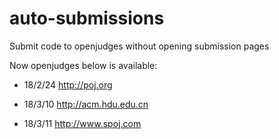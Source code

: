 # auto-submissions
Submit code to openjudges without opening submission pages

Now openjudges below is available:

- 18/2/24 http://poj.org

- 18/3/10 http://acm.hdu.edu.cn

- 18/3/11 http://www.spoj.com
